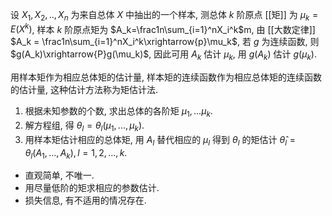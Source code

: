 设 $X_1,X_2,..,X_n$ 为来自总体 $X$ 中抽出的一个样本, 测总体 $k$ 阶原点 [[矩]] 为 $\mu_k=E(X^k)$, 样本 $k$ 阶原点矩为 $A_k=\frac1n\sum_{i=1}^nX_i^k$m, 由 [[大数定律]] $A_k = \frac1n\sum_{i=1}^nX_i^k\xrightarrow{p}\mu_k$, 若 $g$ 为连续函数, 则 $g(A_k)\xrightarrow{P}g(\mu_k)$, 因此可用 $A_k$ 估计 $\mu_k$, 用 $g(A_k)$ 估计 $g(\mu_k)$. 

用样本矩作为相应总体矩的估计量, 样本矩的连续函数作为相应总体矩的连续函数的估计量, 这种估计方法称为矩估计法. 

1. 根据未知参数的个数, 求出总体的各阶矩 $\mu_1,...\mu_k$. 
2. 解方程组, 得 $\theta_l = \theta_l(\mu_1,...,\mu_k)$. 
3. 用样本矩估计相应的总体矩, 用 $A_l$ 替代相应的 $\mu_l$ 得到 $\theta_l$ 的矩估计 $\hat\theta_l=\theta_l(A_1,...,A_k),l=1,2,...,k$. 

- 直观简单, 不唯一. 
- 用尽量低阶的矩求相应的参数估计. 
- 损失信息, 有不适用的情况存在. 